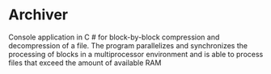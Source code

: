 # Archiver
Console application in C # for block-by-block compression and decompression of a file. The program parallelizes and synchronizes the processing of blocks in a multiprocessor environment and is able to process files that exceed the amount of available RAM
